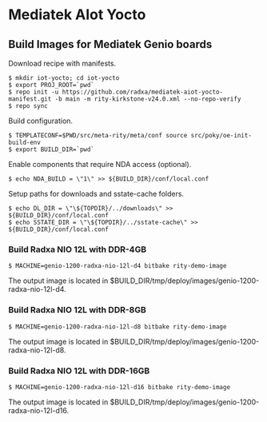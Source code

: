 # Mediatek AIot Yocto

## Build Images for Mediatek Genio boards

Download recipe with manifests.

```
$ mkdir iot-yocto; cd iot-yocto
$ export PROJ_ROOT=`pwd`
$ repo init -u https://github.com/radxa/mediatek-aiot-yocto-manifest.git -b main -m rity-kirkstone-v24.0.xml --no-repo-verify
$ repo sync
```

Build configuration.

```
$ TEMPLATECONF=$PWD/src/meta-rity/meta/conf source src/poky/oe-init-build-env
$ export BUILD_DIR=`pwd`
```

Enable components that require NDA access (optional).

```
$ echo NDA_BUILD = \"1\" >> ${BUILD_DIR}/conf/local.conf
```

Setup paths for downloads and sstate-cache folders.

```
$ echo DL_DIR = \"\${TOPDIR}/../downloads\" >> ${BUILD_DIR}/conf/local.conf
$ echo SSTATE_DIR = \"\${TOPDIR}/../sstate-cache\" >> ${BUILD_DIR}/conf/local.conf
```

### Build Radxa NIO 12L with DDR-4GB

```
$ MACHINE=genio-1200-radxa-nio-12l-d4 bitbake rity-demo-image
```

The output image is located in $BUILD_DIR/tmp/deploy/images/genio-1200-radxa-nio-12l-d4.

### Build Radxa NIO 12L with DDR-8GB

```
$ MACHINE=genio-1200-radxa-nio-12l-d8 bitbake rity-demo-image
```

The output image is located in $BUILD_DIR/tmp/deploy/images/genio-1200-radxa-nio-12l-d8.

### Build Radxa NIO 12L with DDR-16GB

```
$ MACHINE=genio-1200-radxa-nio-12l-d16 bitbake rity-demo-image
```

The output image is located in $BUILD_DIR/tmp/deploy/images/genio-1200-radxa-nio-12l-d16.
